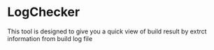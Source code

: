 LogChecker
==========

This tool is designed to give you a quick view of build result by extrct information from build log file
